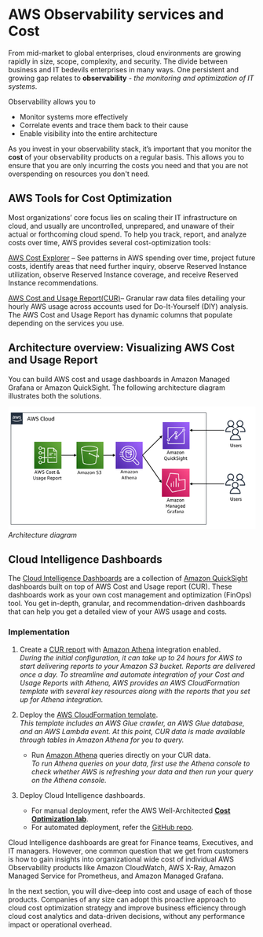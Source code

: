 # AWS Observability services and Cost

From mid-market to global enterprises, cloud environments are growing rapidly in size, scope, complexity, and security. The divide between business and IT bedevils enterprises in many ways. One persistent and growing gap relates to **observability** - *the monitoring and optimization of IT systems*.  

Observability allows you to

- Monitor systems more effectively
- Correlate events and trace them back to their cause
- Enable visibility into the entire architecture

As you invest in your observability stack, it’s important that you monitor the **cost** of your observability products on a regular basis. This allows you to ensure that you are only incurring the costs you need and that you are not overspending on resources you don't need.

## AWS Tools for Cost Optimization

Most organizations’ core focus lies on scaling their IT infrastructure on cloud, and usually are uncontrolled, unprepared, and unaware of their actual or forthcoming cloud spend. To help you track, report, and analyze costs over time, AWS provides several cost-optimization tools:

[AWS Cost Explorer][cost-explorer] – See patterns in AWS spending over time, project future costs, identify areas that need further inquiry, observe Reserved Instance utilization, observe Reserved Instance coverage, and receive Reserved Instance recommendations.

[AWS Cost and Usage Report(CUR)][CUR]– Granular raw data files detailing your hourly AWS usage across accounts used for Do-It-Yourself (DIY) analysis. The AWS Cost and Usage Report has dynamic columns that populate depending on the services you use.

## Architecture overview: Visualizing AWS Cost and Usage Report

You can build AWS cost and usage dashboards in Amazon Managed Grafana or Amazon QuickSight. The following architecture diagram illustrates both the solutions.

![Architecture diagram](../../images/cur-architecture.png)
*Architecture diagram*

## Cloud Intelligence Dashboards

The [Cloud Intelligence Dashboards][cid] are a collection of [Amazon QuickSight][quicksight] dashboards built on top of AWS Cost and Usage report (CUR). These dashboards work as your own cost management and optimization (FinOps) tool. You get in-depth, granular, and recommendation-driven dashboards that can help you get a detailed view of your AWS usage and costs.

### Implementation

1.	Create a [CUR report][cur-report] with [Amazon Athena][amazon-athnea] integration enabled.  
*During the initial configuration, it can take up to 24 hours for AWS to start delivering reports to your Amazon S3 bucket. Reports are delivered once a day. To streamline and automate integration of your Cost and Usage Reports with Athena, AWS provides an AWS CloudFormation template with several key resources along with the reports that you set up for Athena integration.*

2.	Deploy the [AWS CloudFormation template][cloudformation].  
*This template includes an AWS Glue crawler, an AWS Glue database, and an AWS Lambda event. At this point, CUR data is made available through tables in Amazon Athena for you to query.*  

    - Run [Amazon Athena][athena-query] queries directly on your CUR data.  
*To run Athena queries on your data, first use the Athena console to check whether AWS is refreshing your data and then run your query on the Athena console.*

3.	Deploy Cloud Intelligence dashboards.
    - For manual deployment, refer the AWS Well-Architected **[Cost Optimization lab][cost-optimization-lab]**. 
    - For automated deployment, refer the [GitHub repo][GitHub-repo].

Cloud Intelligence dashboards are great for Finance teams, Executives, and IT managers. However, one common question that we get from customers is how to gain insights into organizational wide cost of individual AWS Observability products like Amazon CloudWatch, AWS X-Ray, Amazon Managed Service for Prometheus, and Amazon Managed Grafana.  

In the next section, you will dive-deep into cost and usage of each of those products. Companies of any size can adopt this proactive approach to cloud cost optimization strategy and improve business efficiency through cloud cost analytics and data-driven decisions, without any performance impact or operational overhead.


[cost-explorer]: https://docs.aws.amazon.com/awsaccountbilling/latest/aboutv2/ce-what-is.html
[CUR]: https://docs.aws.amazon.com/cur/latest/userguide/what-is-cur.html
[cid]: https://wellarchitectedlabs.com/cost/200_labs/200_cloud_intelligence/
[quicksight]: https://aws.amazon.com/quicksight/
[cur-report]: https://docs.aws.amazon.com/cur/latest/userguide/cur-create.html
[amazon-athnea]: https://aws.amazon.com/athena/
[cloudformation]: https://docs.aws.amazon.com/cur/latest/userguide/use-athena-cf.html
[athena-query]: https://docs.aws.amazon.com/cur/latest/userguide/cur-ate-run.html
[cost-optimization-lab]: https://www.wellarchitectedlabs.com/cost/200_labs/200_cloud_intelligence/
[GitHub-repo]: https://github.com/aws-samples/aws-cudos-framework-deployment






